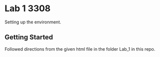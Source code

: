 # Lab 1 3308

Setting up the environment.

## Getting Started

Followed directions from the given html file in the folder Lab_1 in this repo. 
